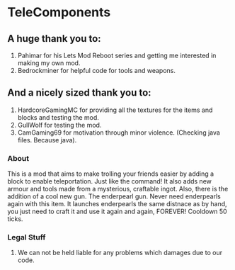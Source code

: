 # TeleComponents

## A huge thank you to:
1. Pahimar for his Lets Mod Reboot series and getting me interested in making my own mod. 
2. Bedrockminer for helpful code for tools and weapons.

## And a nicely sized thank you to:
1. HardcoreGamingMC for providing all the textures for the items and blocks and testing the mod.
2. GullWolf for testing the mod.
3. CamGaming69 for motivation through minor violence. (Checking java files. Because java).

### About

This is a mod that aims to make trolling your friends easier by adding a block to enable teleportation. Just like the command! It also adds new armour and tools made from a mysterious, craftable ingot. Also, there is the addition of a cool new gun. The enderpearl gun. Never need enderpearls again with this item. It launches enderpearls the same distnace as by hand, you just need to craft it and use it again and again, FOREVER! Cooldown 50 ticks.


### Legal Stuff
1. We can not be held liable for any problems which damages due to our code.
